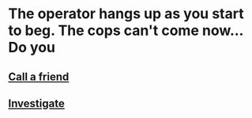 # The operator hangs up as you start to beg. The cops can't come now... Do you 

## [Call a friend ](../../call-friend/call-friend.md)
## [Investigate](../../../investigate/investigate.md)
